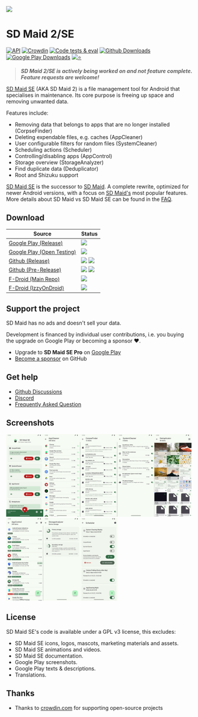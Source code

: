 <img src="https://github.com/d4rken-org/sdmaid-se/raw/main/.assets/banner.png" width="400">

# SD Maid 2/SE

[![API](https://img.shields.io/badge/API-26%2B-brightgreen.svg?style=flat)](https://android-arsenal.com/api?level=26)
[![Crowdin](https://badges.crowdin.net/sdmaid-se/localized.svg)](https://crowdin.com/project/sdmaid-se)
[![Code tests & eval](https://img.shields.io/github/actions/workflow/status/d4rken-org/sdmaid-se/code-checks.yml?logo=githubactions&label=Code%20tests
)](https://github.com/d4rken-org/sdmaid-se/actions)
[![Github Downloads](https://img.shields.io/github/downloads/d4rken-org/sdmaid-se/total.svg?label=GitHub%20Downloads&logo=github)](https://github.com/d4rken-org/sdmaid-se/edit/main/README.md#download)
[![Google Play Downloads](https://img.shields.io/endpoint?color=green&logo=google-play&logoColor=green&url=https%3A%2F%2Fplay.cuzi.workers.dev%2Fplay%3Fi%3Deu.darken.sdmse%26l%3DGoogle%2520Play%26m%3D%24totalinstalls)](https://github.com/d4rken-org/sdmaid-se/edit/main/README.md#download)
[![⭐](https://img.shields.io/endpoint?url=https%3A%2F%2Fplay.cuzi.workers.dev%2Fplay%3Fi%3Deu.darken.sdmse%26gl%3DUS%26hl%3Den%26l%3D%25E2%25AD%2590%26m%3D%24rating)](https://github.com/d4rken-org/sdmaid-se/edit/main/README.md#download)

> _**SD Maid 2/SE is actively being worked on and not feature complete. Feature requests are welcome!**_

[SD Maid SE](https://github.com/d4rken-org/sdmaid-se) (AKA SD Maid 2) is a file management tool for Android that
specialises in maintenance. Its core purpose is freeing up space and removing unwanted data.

Features include:

* Removing data that belongs to apps that are no longer installed (CorpseFinder)
* Deleting expendable files, e.g. caches (AppCleaner)
* User configurable filters for random files (SystemCleaner)
* Scheduling actions (Scheduler)
* Controlling/disabling apps (AppControl)
* Storage overview (StorageAnalyzer)
* Find duplicate data (Deduplicator)
* Root and Shizuku support

[SD Maid SE](https://github.com/d4rken-org/sdmaid-se) is the successor
to [SD Maid](https://play.google.com/store/apps/details?id=eu.thedarken.sdm). A complete rewrite, optimized for newer
Android versions, with a focus on [SD Maid's](https://play.google.com/store/apps/details?id=eu.thedarken.sdm) most
popular features. More details about SD Maid vs SD Maid SE can be found in
the [FAQ](https://github.com/d4rken-org/sdmaid-se/wiki/FAQ).

## Download

| Source                                                                                 | Status                                                                                                                                                                                                                          |
|----------------------------------------------------------------------------------------|---------------------------------------------------------------------------------------------------------------------------------------------------------------------------------------------------------------------------------|
| [Google Play (Release)](https://play.google.com/store/apps/details?id=eu.darken.sdmse) | ![](https://img.shields.io/endpoint?color=green&logo=google-play&logoColor=green&url=https%3A%2F%2Fplay.cuzi.workers.dev%2Fplay%3Fi%3Deu.darken.sdmse%26gl%3DUS%26hl%3Den%26l%3DGoogle%2520Play%2520(Release)%26m%3D%24version) |
| [Google Play (Open Testing)](https://play.google.com/apps/testing/eu.darken.sdmse)     | ![](https://img.shields.io/badge/Open%20Test%20Track%20-%20Google%20Play?logo=googleplay&logoColor=googleplay&label=Google%20Play)                                                                                              |
| [Github (Release)](https://github.com/d4rken-org/sdmaid-se/releases)                   | ![](https://img.shields.io/github/v/release/d4rken-org/sdmaid-se?display_name=release&logo=github&label=GitHub%20(Release)) ![](https://img.shields.io/github/downloads/d4rken-org/sdmaid-se/latest/total?label=%20)            |
| [Github (Pre-Release)](https://github.com/d4rken-org/sdmaid-se/releases)               | ![](https://img.shields.io/github/v/release/d4rken-org/sdmaid-se?include_prereleases&display_name=release&logo=github&label=GitHub%20(Pre-Release)) ![](https://img.shields.io/github/downloads-pre/d4rken-org/sdmaid-se/latest/total?label=%20) |
| [F-Droid (Main Repo)](https://f-droid.org/en/packages/eu.darken.sdmse/)                | ![](https://img.shields.io/f-droid/v/eu.darken.sdmse?logo=f-droid&label=f-droid%20(latest))                                                                                                                                     |
| [F-Droid (IzzyOnDroid)](https://apt.izzysoft.de/packages/eu.darken.sdmse/)             | ![](https://img.shields.io/endpoint?url=https://apt.izzysoft.de/fdroid/api/v1/shield/eu.darken.sdmse&label=IzzyOnDroid%20(latest))                                                                                              |

## Support the project

SD Maid has no ads and doesn't sell your data.

Development is financed by individual user contributions, i.e. you buying the upgrade on Google Play or becoming a
sponsor ❤️.

* Upgrade to **SD Maid SE Pro** on [Google Play](https://play.google.com/store/apps/details?id=eu.darken.sdmse)
* [Become a sponsor](https://github.com/sponsors/d4rken) on GitHub

## Get help

* [Github Discussions](https://github.com/d4rken-org/sdmaid-se/discussions)
* [Discord](https://discord.gg/8Fjy6PTfXu)
* [Frequently Asked Question](https://github.com/d4rken-org/sdmaid-se/wiki/FAQ)

## Screenshots

<img src="https://github.com/d4rken-org/sdmaid-se/raw/main/fastlane/metadata/android/en-US/images/phoneScreenshots/1.png" width="100"><img src="https://github.com/d4rken-org/sdmaid-se/raw/main/fastlane/metadata/android/en-US/images/phoneScreenshots/2.png" width="100"><img src="https://github.com/d4rken-org/sdmaid-se/raw/main/fastlane/metadata/android/en-US/images/phoneScreenshots/3.png" width="100"><img src="https://github.com/d4rken-org/sdmaid-se/raw/main/fastlane/metadata/android/en-US/images/phoneScreenshots/4.png" width="100"><img src="https://github.com/d4rken-org/sdmaid-se/raw/main/fastlane/metadata/android/en-US/images/phoneScreenshots/5.png" width="100"><img src="https://github.com/d4rken-org/sdmaid-se/raw/main/fastlane/metadata/android/en-US/images/phoneScreenshots/6.png" width="100"><img src="https://github.com/d4rken-org/sdmaid-se/raw/main/fastlane/metadata/android/en-US/images/phoneScreenshots/7.png" width="100"><img src="https://github.com/d4rken-org/sdmaid-se/raw/main/fastlane/metadata/android/en-US/images/phoneScreenshots/8.png" width="100">

## License

SD Maid SE's code is available under a GPL v3 license, this excludes:

* SD Maid SE icons, logos, mascots, marketing materials and assets.
* SD Maid SE animations and videos.
* SD Maid SE documentation.
* Google Play screenshots.
* Google Play texts & descriptions.
* Translations.

## Thanks

* Thanks to [crowdin.com](https://crowdin.com/) for supporting open-source projects